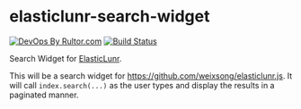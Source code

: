 # elasticlunr-search-widget

[![DevOps By Rultor.com](http://www.rultor.com/b/amihaiemil/elasticlunr-search-widget)](http://www.rultor.com/p/amihaiemil/elasticlunr-search-widget)
[![Build Status](https://travis-ci.org/amihaiemil/elasticlunr-search-widget.svg?branch=master)](https://travis-ci.org/amihaiemil/elasticlunr-search-widget)

Search Widget for [ElasticLunr](http://elasticlunr.com/).

This will be a search widget for https://github.com/weixsong/elasticlunr.js. It will call ``index.search(...)`` as the user types and display the results in a paginated manner.
